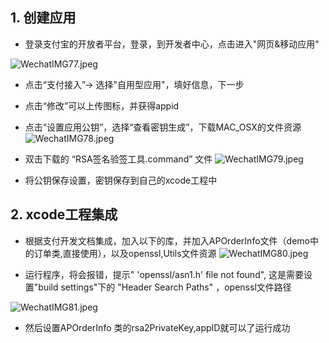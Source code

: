 ## 1. 创建应用
- 登录支付宝的开放者平台，登录，到开发者中心，点击进入"网页&移动应用"

![WechatIMG77.jpeg](http://upload-images.jianshu.io/upload_images/9242195-b2abab87ce08b47c.jpeg?imageMogr2/auto-orient/strip%7CimageView2/2/w/1240)
- 点击“支付接入”-> 选择"自用型应用"，填好信息，下一步
- 点击“修改”可以上传图标，并获得appid
- 点击“设置应用公钥”，选择“查看密钥生成”，下载MAC_OSX的文件资源
![WechatIMG78.jpeg](http://upload-images.jianshu.io/upload_images/9242195-ba518b9b844ef57b.jpeg?imageMogr2/auto-orient/strip%7CimageView2/2/w/1240)

- 双击下载的 “RSA签名验签工具.command” 文件
![WechatIMG79.jpeg](http://upload-images.jianshu.io/upload_images/9242195-0fe963df92f98ec4.jpeg?imageMogr2/auto-orient/strip%7CimageView2/2/w/1240)


- 将公钥保存设置，密钥保存到自己的xcode工程中

## 2. xcode工程集成
- 根据支付开发文档集成，加入以下的库，并加入APOrderInfo文件（demo中的订单类,直接使用），以及openssl,Utils文件资源
![WechatIMG80.jpeg](http://upload-images.jianshu.io/upload_images/9242195-8ed2c69bc72c6786.jpeg?imageMogr2/auto-orient/strip%7CimageView2/2/w/1240)

- 运行程序，将会报错，提示" 'openssl/asn1.h' file not found", 这是需要设置"build settings"下的 "Header Search Paths" ，openssl文件路径

![WechatIMG81.jpeg](http://upload-images.jianshu.io/upload_images/9242195-bc7e04c07bb6bf4b.jpeg?imageMogr2/auto-orient/strip%7CimageView2/2/w/1240)

- 然后设置APOrderInfo 类的rsa2PrivateKey,appID就可以了运行成功


